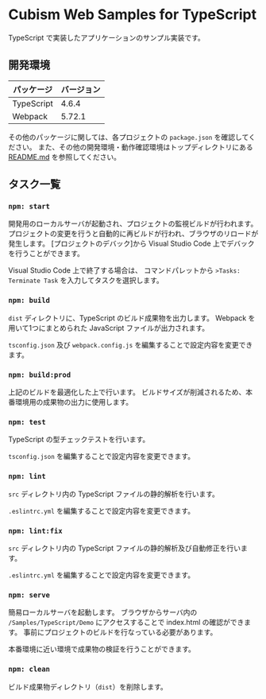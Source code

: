 # Cubism Web Samples for TypeScript

TypeScript で実装したアプリケーションのサンプル実装です。


## 開発環境

| パッケージ | バージョン |
| --- | --- |
| TypeScript | 4.6.4 |
| Webpack | 5.72.1 |

その他のパッケージに関しては、各プロジェクトの `package.json` を確認してください。
また、その他の開発環境・動作確認環境はトップディレクトリにある [README.md](/README.md) を参照してください。


## タスク一覧

### `npm: start`

開発用のローカルサーバが起動され、プロジェクトの監視ビルドが行われます。
プロジェクトの変更を行うと自動的に再ビルドが行われ、ブラウザのリロードが発生します。
[プロジェクトのデバック]から Visual Studio Code 上でデバックを行うことができます。

Visual Studio Code 上で終了する場合は、
コマンドパレットから `>Tasks: Terminate Task` を入力してタスクを選択します。

### `npm: build`

`dist` ディレクトリに、TypeScript のビルド成果物を出力します。
Webpack を用いて1つにまとめられた JavaScript ファイルが出力されます。

`tsconfig.json` 及び `webpack.config.js` を編集することで設定内容を変更できます。

### `npm: build:prod`

上記のビルドを最適化した上で行います。
ビルドサイズが削減されるため、本番環境用の成果物の出力に使用します。

### `npm: test`

TypeScript の型チェックテストを行います。

`tsconfig.json` を編集することで設定内容を変更できます。

### `npm: lint`

`src` ディレクトリ内の TypeScript ファイルの静的解析を行います。

`.eslintrc.yml` を編集することで設定内容を変更できます。

### `npm: lint:fix`

`src` ディレクトリ内の TypeScript ファイルの静的解析及び自動修正を行います。

`.eslintrc.yml` を編集することで設定内容を変更できます。

### `npm: serve`

簡易ローカルサーバを起動します。
ブラウザからサーバ内の `/Samples/TypeScript/Demo` にアクセスすることで index.html の確認ができます。
事前にプロジェクトのビルドを行なっている必要があります。

本番環境に近い環境で成果物の検証を行うことができます。

### `npm: clean`

ビルド成果物ディレクトリ（`dist`）を削除します。
